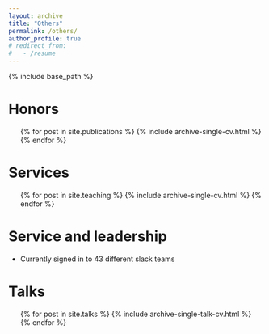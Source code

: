 ```yaml
---
layout: archive
title: "Others"
permalink: /others/
author_profile: true
# redirect_from:
#   - /resume
---
```


{% include base_path %}

Honors
======
  <ul>{% for post in site.publications %}
    {% include archive-single-cv.html %}
  {% endfor %}</ul>
  
Services
======
  <ul>{% for post in site.teaching %}
    {% include archive-single-cv.html %}
  {% endfor %}</ul>
  
Service and leadership
======
* Currently signed in to 43 different slack teams

Talks
======
  <ul>{% for post in site.talks %}
    {% include archive-single-talk-cv.html %}
  {% endfor %}</ul>